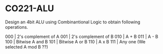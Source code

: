 # CO221-ALU

Design an 4bit ALU using Combinantional Logic to obtain following operations.

000 |  2's complement of A
001 |  2's complement of B
010 |  A + B
011 |  A - B
100 |  Bitwise A and B
101 |  Bitwise A or B
110 |  A x B
111 |  Any one (We selected A mod B ??)
